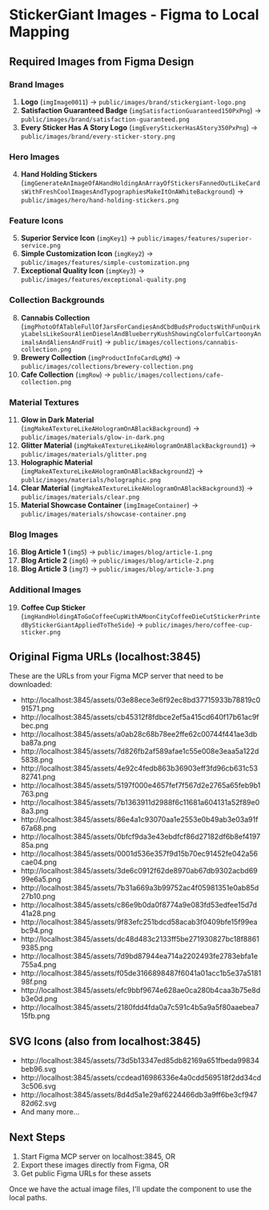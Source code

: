# StickerGiant Images - Figma to Local Mapping

## Required Images from Figma Design

### Brand Images
1. **Logo** (`imgImage0011`) → `public/images/brand/stickergiant-logo.png`
2. **Satisfaction Guaranteed Badge** (`imgSatisfactionGuaranteed150PxPng`) → `public/images/brand/satisfaction-guaranteed.png`
3. **Every Sticker Has A Story Logo** (`imgEveryStickerHasAStory350PxPng`) → `public/images/brand/every-sticker-story.png`

### Hero Images
4. **Hand Holding Stickers** (`imgGenerateAnImageOfAHandHoldingAnArrayOfStickersFannedOutLikeCardsWithFreshCoolImagesAndTypographiesMakeItOnAWhiteBackground`) → `public/images/hero/hand-holding-stickers.png`

### Feature Icons
5. **Superior Service Icon** (`imgKey1`) → `public/images/features/superior-service.png`
6. **Simple Customization Icon** (`imgKey2`) → `public/images/features/simple-customization.png`
7. **Exceptional Quality Icon** (`imgKey3`) → `public/images/features/exceptional-quality.png`

### Collection Backgrounds
8. **Cannabis Collection** (`imgPhotoOfATableFullOfJarsForCandiesAndCbdBudsProductsWithFunQuirkyLabelsLikeSourAlienDieselAndBlueberryKushShowingColorfulCartoonyAnimalsAndAliensAndFruit`) → `public/images/collections/cannabis-collection.png`
9. **Brewery Collection** (`imgProductInfoCardLgMd`) → `public/images/collections/brewery-collection.png`
10. **Cafe Collection** (`imgRow`) → `public/images/collections/cafe-collection.png`

### Material Textures
11. **Glow in Dark Material** (`imgMakeATextureLikeAHologramOnABlackBackground`) → `public/images/materials/glow-in-dark.png`
12. **Glitter Material** (`imgMakeATextureLikeAHologramOnABlackBackground1`) → `public/images/materials/glitter.png`
13. **Holographic Material** (`imgMakeATextureLikeAHologramOnABlackBackground2`) → `public/images/materials/holographic.png`
14. **Clear Material** (`imgMakeATextureLikeAHologramOnABlackBackground3`) → `public/images/materials/clear.png`
15. **Material Showcase Container** (`imgImageContainer`) → `public/images/materials/showcase-container.png`

### Blog Images
16. **Blog Article 1** (`img5`) → `public/images/blog/article-1.png`
17. **Blog Article 2** (`img6`) → `public/images/blog/article-2.png`
18. **Blog Article 3** (`img7`) → `public/images/blog/article-3.png`

### Additional Images
19. **Coffee Cup Sticker** (`imgHandHoldingAToGoCoffeeCupWithAMoonCityCoffeeDieCutStickerPrintedByStickerGiantAppliedToTheSide`) → `public/images/hero/coffee-cup-sticker.png`

## Original Figma URLs (localhost:3845)
These are the URLs from your Figma MCP server that need to be downloaded:

- http://localhost:3845/assets/03e88ece3e6f92ec8bd37715933b78819c091571.png
- http://localhost:3845/assets/cb45312f8fdbce2ef5a415cd640f17b61ac9fbec.png
- http://localhost:3845/assets/a0ab28c68b78ee2ffe62c00744f441ae3dbba87a.png
- http://localhost:3845/assets/7d826fb2af589afae1c55e008e3eaa5a122d5838.png
- http://localhost:3845/assets/4e92c4fedb863b36903eff3fd96cb631c5382741.png
- http://localhost:3845/assets/5197f000e4657fef7f567d2e2765a65feb9b1763.png
- http://localhost:3845/assets/7b1363911d2988f6c11681a604131a52f89e08a3.png
- http://localhost:3845/assets/86e4a1c93070aa1e2553e0b49ab3e03a91f67a68.png
- http://localhost:3845/assets/0bfcf9da3e43ebdfcf86d27182df6b8ef419785a.png
- http://localhost:3845/assets/0001d536e357f9d15b70ec91452fe042a56cae04.png
- http://localhost:3845/assets/3de6c0912f62de8970ab67db9302acbd6999e6a5.png
- http://localhost:3845/assets/7b31a669a3b99752ac4f05981351e0ab85d27b10.png
- http://localhost:3845/assets/c86e9b0da0f8774a9e083fd53edfee15d7d41a28.png
- http://localhost:3845/assets/9f83efc251bdcd58acab3f0409bfe15f99eabc94.png
- http://localhost:3845/assets/dc48d483c2133ff5be271930827bc18f88619385.png
- http://localhost:3845/assets/7d9bd87944ea714a2202493fe2783ebfa1e755a4.png
- http://localhost:3845/assets/f05de3166898487f6041a01acc1b5e37a518198f.png
- http://localhost:3845/assets/efc9bbf9674e628ae0ca280b4caa3b75e8db3e0d.png
- http://localhost:3845/assets/2180fdd4fda0a7c591c4b5a9a5f80aaebea715fb.png

## SVG Icons (also from localhost:3845)
- http://localhost:3845/assets/73d5b13347ed85db82169a651fbeda99834beb96.svg
- http://localhost:3845/assets/ccdead16986336e4a0cdd569518f2dd34cd3c506.svg
- http://localhost:3845/assets/8d4d5a1e29af6224466db3a9ff6be3cf94782d62.svg
- And many more...

## Next Steps
1. Start Figma MCP server on localhost:3845, OR
2. Export these images directly from Figma, OR
3. Get public Figma URLs for these assets

Once we have the actual image files, I'll update the component to use the local paths.